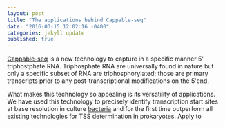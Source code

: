 ```yaml
---
layout: post
title: "The applications behind Cappable-seq"
date: "2016-03-15 12:02:16 -0400"
categories: jekyll update
published: true
---
```




[Cappable-seq][Cappable-seq] is a new technology to capture in a specific manner 5' triphostphate RNA. Triphosphate RNA are universally found in nature but only a specific subset of RNA are triphosphorylated; those are primary transcripts prior to any post-transcriptional modifications on the 5'end. 

What makes this technology so appealing is its versatility of applications. We have used this technology to precisely identify transcription start sites at base resolution in culture [bacteria][Cappable-seq] and for the first time outperform all existing technologies for TSS determination in prokaryotes. Apply to 




[Cappable-seq]: http://bmcgenomics.biomedcentral.com/articles/10.1186/s12864-016-2539-z
